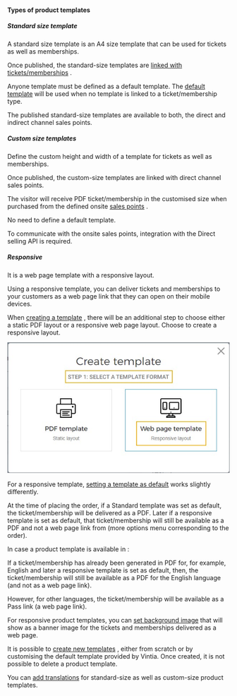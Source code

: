 #### Types of product templates


##### Standard size template


A standard size template is an A4 size template that can be used for tickets as well as memberships.

Once published, the standard-size templates are [linked with tickets/memberships](UUID-06b0ac05-14d9-df41-a1e4-15f60c2f16c3.html) .

Anyone template must be defined as a default template. The [default template](UUID-863c9d70-1b9a-dd88-b398-bed9f2daab8c.html) will be used when no template is linked to a ticket/membership type.

The published standard-size templates are available to both, the direct and indirect channel sales points.

##### Custom size templates


Define the custom height and width of a template for tickets as well as memberships.

Once published, the custom-size templates are linked with direct channel sales points.

The visitor will receive PDF ticket/membership in the customised size when purchased from the defined onsite [sales points](UUID-91020bd8-3f00-8d7f-fefb-24516a78c0fa.html) .

No need to define a default template.

To communicate with the onsite sales points, integration with the Direct selling API is required.

##### Responsive


It is a web page template with a responsive layout.

Using a responsive template, you can deliver tickets and memberships to your customers as a web page link that they can open on their mobile devices.

When [creating a template](UUID-eb8f03b9-d66f-e6ec-480c-2cf471c3f61f.html) , there will be an additional step to choose either a static PDF layout or a responsive web page layout. Choose to create a responsive layout.

![92.jpg](media/uuid-e9692696-96f9-7f51-fa31-87b1433652f3.jpg)

For a responsive template, [setting a template as default](UUID-863c9d70-1b9a-dd88-b398-bed9f2daab8c.html) works slightly differently.

At the time of placing the order, if a Standard template was set as default, the ticket/membership will be delivered as a PDF. Later if a responsive template is set as default, that ticket/membership will still be available as a PDF and not a web page link from (more options menu corresponding to the order).

In case a product template is available in :

If a ticket/membership has already been generated in PDF for, for example, English and later a responsive template is set as default, then, the ticket/membership will still be available as a PDF for the English language (and not as a web page link).

However, for other languages, the ticket/membership will be available as a Pass link (a web page link).

For responsive product templates, you can [set background image](UUID-f8c7d410-6006-0d25-6224-d99f00fa306a.html) that will show as a banner image for the tickets and memberships delivered as a web page.

It is possible to [create new templates](UUID-eb8f03b9-d66f-e6ec-480c-2cf471c3f61f.html) , either from scratch or by customising the default template provided by Vintia. Once created, it is not possible to delete a product template.

You can [add translations](UUID-5320ad87-921d-ee72-df1e-273e1e1dfba5.html) for standard-size as well as custom-size product templates.